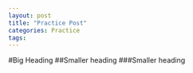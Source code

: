 ```yaml
---
layout: post
title: "Practice Post"
categories: Practice
tags:
---
```



#Big Heading
##Smaller heading
###Smaller heading
